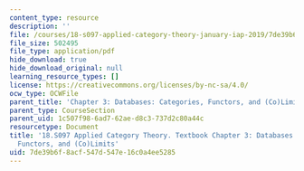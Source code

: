 ```yaml
---
content_type: resource
description: ''
file: /courses/18-s097-applied-category-theory-january-iap-2019/7de39b6f8acf547d547e16c0a4ee5285_18-s097iap19ch3.pdf
file_size: 502495
file_type: application/pdf
hide_download: true
hide_download_original: null
learning_resource_types: []
license: https://creativecommons.org/licenses/by-nc-sa/4.0/
ocw_type: OCWFile
parent_title: 'Chapter 3: Databases: Categories, Functors, and (Co)Limits'
parent_type: CourseSection
parent_uid: 1c507f98-6ad7-62ae-d8c3-737d2c80a44c
resourcetype: Document
title: '18.S097 Applied Category Theory. Textbook Chapter 3: Databases: Categories,
  Functors, and (Co)Limits'
uid: 7de39b6f-8acf-547d-547e-16c0a4ee5285
---
```

